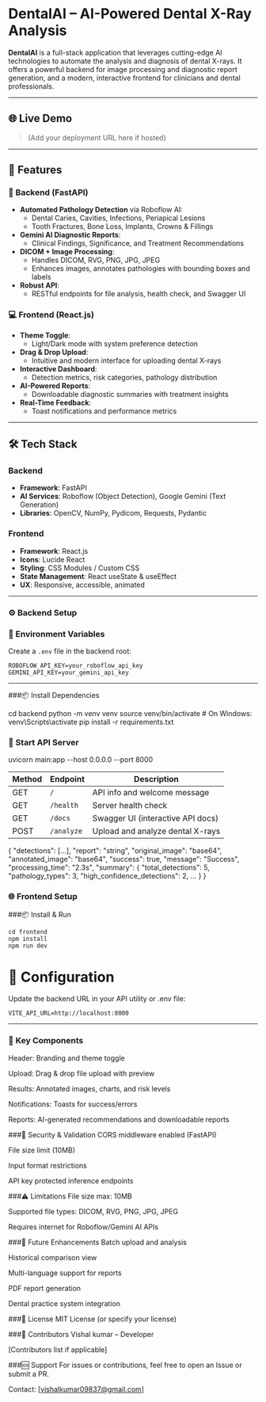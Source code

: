 # DentalAI – AI-Powered Dental X-Ray Analysis

**DentalAI** is a full-stack application that leverages cutting-edge AI technologies to automate the analysis and diagnosis of dental X-rays. It offers a powerful backend for image processing and diagnostic report generation, and a modern, interactive frontend for clinicians and dental professionals.

---

## 🌐 Live Demo
> (Add your deployment URL here if hosted)

---

## 🧠 Features

### 🔬 Backend (FastAPI)
- **Automated Pathology Detection** via Roboflow AI:
  - Dental Caries, Cavities, Infections, Periapical Lesions
  - Tooth Fractures, Bone Loss, Implants, Crowns & Fillings
- **Gemini AI Diagnostic Reports**:
  - Clinical Findings, Significance, and Treatment Recommendations
- **DICOM + Image Processing**:
  - Handles DICOM, RVG, PNG, JPG, JPEG
  - Enhances images, annotates pathologies with bounding boxes and labels
- **Robust API**:
  - RESTful endpoints for file analysis, health check, and Swagger UI

### 💻 Frontend (React.js)
- **Theme Toggle**:
  - Light/Dark mode with system preference detection
- **Drag & Drop Upload**:
  - Intuitive and modern interface for uploading dental X-rays
- **Interactive Dashboard**:
  - Detection metrics, risk categories, pathology distribution
- **AI-Powered Reports**:
  - Downloadable diagnostic summaries with treatment insights
- **Real-Time Feedback**:
  - Toast notifications and performance metrics

---

## 🛠️ Tech Stack

### Backend
- **Framework**: FastAPI
- **AI Services**: Roboflow (Object Detection), Google Gemini (Text Generation)
- **Libraries**: OpenCV, NumPy, Pydicom, Requests, Pydantic

### Frontend
- **Framework**: React.js
- **Icons**: Lucide React
- **Styling**: CSS Modules / Custom CSS
- **State Management**: React useState & useEffect
- **UX**: Responsive, accessible, animated

---

### ⚙️ Backend Setup

### 🔐 Environment Variables
Create a `.env` file in the backend root:

```env
ROBOFLOW_API_KEY=your_roboflow_api_key
GEMINI_API_KEY=your_gemini_api_key
```
--- 
###📦 Install Dependencies

cd backend
python -m venv venv
source venv/bin/activate  # On Windows: venv\Scripts\activate
pip install -r requirements.txt

### 🚀 Start API Server

uvicorn main:app --host 0.0.0.0 --port 8000

| Method | Endpoint   | Description                       |
| ------ | ---------- | --------------------------------- |
| GET    | `/`        | API info and welcome message      |
| GET    | `/health`  | Server health check               |
| GET    | `/docs`    | Swagger UI (interactive API docs) |
| POST   | `/analyze` | Upload and analyze dental X-rays  |


{
  "detections": [...],
  "report": "string",
  "original_image": "base64",
  "annotated_image": "base64",
  "success": true,
  "message": "Success",
  "processing_time": "2.3s",
  "summary": {
    "total_detections": 5,
    "pathology_types": 3,
    "high_confidence_detections": 2,
    ...
  }
}
### 🌐 Frontend Setup

###📦 Install & Run
```
cd frontend
npm install
npm run dev
```
# 🔑 Configuration
Update the backend URL in your API utility or .env file:
```
VITE_API_URL=http://localhost:8000

```
---
### 📂 Key Components
Header: Branding and theme toggle

Upload: Drag & drop file upload with preview

Results: Annotated images, charts, and risk levels

Notifications: Toasts for success/errors

Reports: AI-generated recommendations and downloadable reports

###🔐 Security & Validation
CORS middleware enabled (FastAPI)

File size limit (10MB)

Input format restrictions

API key protected inference endpoints

###⚠️ Limitations
File size max: 10MB

Supported file types: DICOM, RVG, PNG, JPG, JPEG

Requires internet for Roboflow/Gemini AI APIs

###📌 Future Enhancements
 Batch upload and analysis

 Historical comparison view

 Multi-language support for reports

 PDF report generation

 Dental practice system integration

###📜 License
MIT License (or specify your license)

###👥 Contributors
Vishal kumar – Developer

[Contributors list if applicable]

###🆘 Support
For issues or contributions, feel free to open an Issue or submit a PR.

Contact: [vishalkumar09837@gmail.com]
